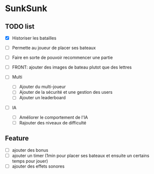 # SunkSunk

## TODO list
- [x] Historiser les batailles
- [ ] Permette au joueur de placer ses bateaux
- [ ] Faire en sorte de pouvoir recommencer une partie

- [ ] FRONT: ajouter des images de bateau plutot que des lettres
- [ ] Multi 
  - [ ] Ajouter du multi-joueur
  - [ ] Ajouter de la sécurité et une gestion des users
  - [ ] Ajouter un leaderboard
- [ ] IA
  - [ ] Améliorer le comportement de l'IA
  - [ ] Rajouter des niveaux de difficulté

## Feature
- [ ] ajouter des bonus
- [ ] ajouter un timer (1min pour placer 
ses bateaux et ensuite un certains temps pour jouer)
- [ ] ajouter des effets sonores